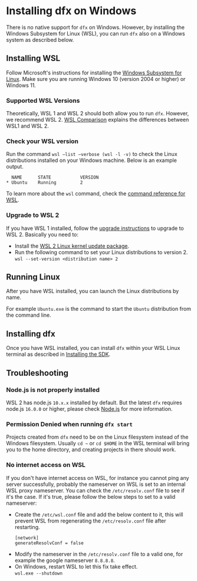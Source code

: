 # Installing dfx on Windows

There is no native support for `dfx` on Windows. However, by installing the Windows Subsystem for Linux (WSL), you can run `dfx` also on a Windows system as described below.

## Installing WSL

Follow Microsoft's instructions for installing the [Windows Subsystem for Linux](https://docs.microsoft.com/en-us/windows/wsl/install). Make sure you are running Windows 10 (version 2004 or higher) or Windows 11.

### Supported WSL Versions

Theoretically, WSL 1 and WSL 2 should both allow you to run `dfx`. However, we recommend WSL 2. [WSL Comparison](https://docs.microsoft.com/en-us/windows/wsl/compare-versions) explains the differences between WSL1 and WSL 2.

### Check your WSL version

Run the command `wsl –list –verbose (wsl -l -v)` to check the Linux distributions installed on your Windows machine. Below is an example output.

```
  NAME      STATE           VERSION
* Ubuntu    Running         2
```

To learn more about the `wsl` command, check the [command reference for WSL](https://docs.microsoft.com/en-us/windows/wsl/basic-commands).


### Upgrade to WSL 2

If you have WSL 1 installed, follow the [upgrade instructions](https://docs.microsoft.com/en-us/windows/wsl/install#upgrade-version-from-wsl-1-to-wsl-2) to upgrade to WSL 2. Basically you need to: 
* Install the [WSL 2 Linux kernel update package](https://docs.microsoft.com/en-us/windows/wsl/install-manual#step-4---download-the-linux-kernel-update-package).
* Run the following command to set your Linux distributions to version 2.  
  `wsl --set-version <distribution name> 2`

## Running Linux

After you have WSL installed, you can launch the Linux distributions by name.

For example `Ubuntu.exe` is the command to start the `Ubuntu` distribution from the command line.

## Installing dfx

Once you have WSL installed, you can install `dfx` within your WSL Linux terminal as described in [Installing the SDK](../build/install-upgrade-remove.md).

## Troubleshooting

### Node.js is not properly installed
WSL 2 has node.js `10.x.x` installed by default. But the latest `dfx` requires node.js `16.0.0` or higher, please check [Node.js](hello10mins#nodejs) for more information.

### Permission Denied when running `dfx start`
Projects created from `dfx` need to be on the Linux filesystem instead of the Windows filesystem. Usually `cd ~` or `cd $HOME` in the WSL terminal will bring you to the home directory, and creating projects in there should work.

### No internet access on WSL
If you don't have internet access on WSL, for instance you cannot ping any server successfully, probably the nameserver on WSL is set to an internal WSL proxy nameserver. You can check the `/etc/resolv.conf` file to see if it's the case. If it's true, please follow the below steps to set to a valid nameserver:
* Create the `/etc/wsl.conf` file and add the below content to it, this will prevent WSL from regenerating the `/etc/resolv.conf` file after restarting.
  ```
  [network]
  generateResolvConf = false
  ```
* Modify the nameserver in the `/etc/resolv.conf` file to a valid one, for example the google nameserver `8.8.8.8`.
* On Windows, restart WSL to let this fix take effect.  
   `wsl.exe --shutdown`
